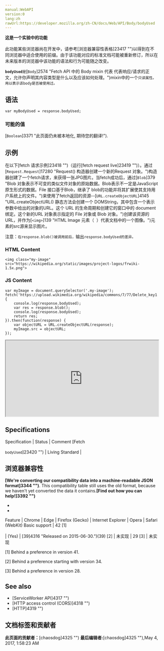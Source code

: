 ```yaml
---
manual:WebAPI
version:0
lang:zh
rawUrl:https://developer.mozilla.org/zh-CN/docs/Web/API/Body/bodyUsed
---
```






**这是一个实验中的功能**<br></br>此功能某些浏览器尚在开发中，请参考[浏览器兼容性表格]23417 "")以得到在不同浏览器中适合使用的前缀。由于该功能对应的标准文档可能被重新修订，所以在未来版本的浏览器中该功能的语法和行为可能随之改变。




**`bodyUsed`**`是`[`Body`]2574 "Fetch API 中的 Body mixin 代表 代表响应/请求的正文，允许你声明其内容类型是什么以及应该如何处理。")mixin中的一个`只读属性。用以表示该body是否被使用过。`


## 语法<a name="语法"></a>

```
var myBodyUsed = response.bodyUsed;
```

### 可能的值<a name="可能的值"></a>


[`Boolean`]3371 "此页面仍未被本地化, 期待您的翻译!").


## 示例<a name="示例"></a>


在以下[fetch 请求示例]23418 "")（运行[fetch request live]23419 "")）。通过[`Request.Request`]17280 "Request() 构造器创建一个新的Request 对象。")构造器创建了一个fetch请求，来获得一张JPG图片。当fetch成功后，通过[`Blob`]379 "Blob 对象表示不可变的类似文件对象的原始数据。Blob表示不一定是JavaScript原生形式的数据。File 接口基于Blob，继承了 blob的功能并将其扩展使其支持用户系统上的文件。")来使用了fetch返回的资源--[`URL.createObjectURL`]4145 "URL.createObjectURL() 静态方法会创建一个 DOMString，其中包含一个表示参数中给出的对象的URL。这个 URL 的生命周期和创建它的窗口中的 document 绑定。这个新的URL 对象表示指定的 File 对象或 Blob 对象。")创建该资源的URL，并作为[`<img>`]139 "HTML Image 元素（ <img> ）代表文档中的一个图像。")元素的src源来显示图片。



注意：`在response.blob()被调用前后，`输出`response.bodyUsed的差异。`


### HTML Content<a name="HTML_Content"></a>

```
<img class="my-image" src="https://wikipedia.org/static/images/project-logos/frwiki-1.5x.png">
```

### JS Content<a name="JS_Content"></a>

```
var myImage = document.querySelector('.my-image');
fetch('https://upload.wikimedia.org/wikipedia/commons/7/77/Delete_key1.jpg').then(function(response) {
    console.log(response.bodyUsed);
    var res = response.blob();
    console.log(response.bodyUsed);
    return res;
}).then(function(response) {
    var objectURL = URL.createObjectURL(response);
    myImage.src = objectURL;
});
```


<iframe src='https://mdn.mozillademos.org/zh-CN/docs/Web/API/Body/bodyUsed$samples/Example?revision=1239803' width='100%' height='250px'></iframe>


## Specifications<a name="Specifications"></a>
Specification | Status | Comment 
[Fetch<br></br><small>bodyUsed</small>]23420 "") | Living Standard |  


## 浏览器兼容性<a name="浏览器兼容性"></a>


**[We&#39;re converting our compatibility data into a machine-readable JSON format]3344 "")**. This compatibility table still uses the old format, because we haven&#39;t yet converted the data it contains.**[Find out how you can help!]3392 "")**


* 
* 
Feature | Chrome | Edge | Firefox (Gecko) | Internet Explorer | Opera | Safari (WebKit) 
Basic support | 42 [1]<br></br> | (Yes) | [39]4316 "Released on 2015-06-30.")(39) [2] | 未实现 | 29 [3] | 未实现 





[1] Behind a preference in version 41.



[2] Behind a preference starting with version 34.



[3] Behind a preference in version 28.


## See also<a name="See_also"></a>

* [ServiceWorker API]4317 "")
* [HTTP access control (CORS)]4318 "")
* [HTTP]4319 "")



## 文档标签和贡献者
**此页面的贡献者：**[chaosdog]4325 "")
**最后编辑者:**[chaosdog]4325 ""),<time>May 4, 2017, 1:58:23 AM</time>


